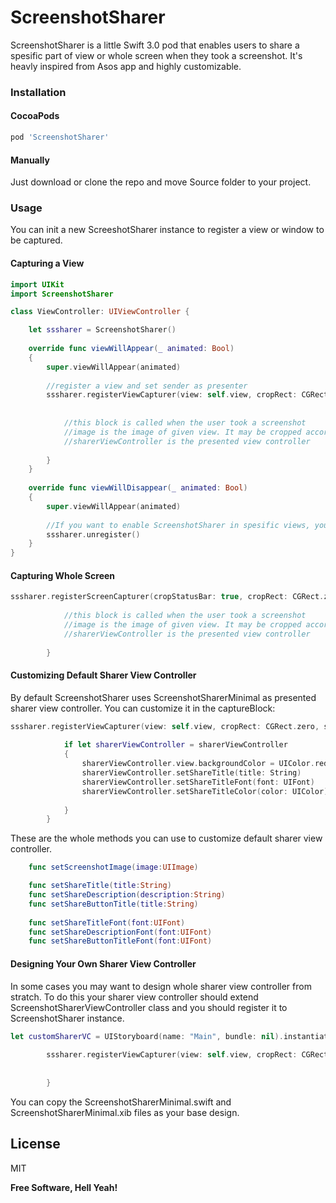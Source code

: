 # ScreenshotSharer
ScreenshotSharer is a little Swift 3.0 pod that enables users to share a spesific part of view or whole screen when they took a screenshot. It's heavly inspired from Asos app and highly customizable. 

### Installation

#### CocoaPods
```sh
pod 'ScreenshotSharer'
```
#### Manually
Just download or clone the repo and move Source folder to your project.

### Usage
You can init a new ScreeshotSharer instance to register a view or window to be captured. 

#### Capturing a View
```swift
import UIKit
import ScreenshotSharer

class ViewController: UIViewController {

    let sssharer = ScreenshotSharer()
    
    override func viewWillAppear(_ animated: Bool)
    {
        super.viewWillAppear(animated)
        
        //register a view and set sender as presenter
        sssharer.registerViewCapturer(view: self.view, cropRect: CGRect.zero, sender: self) { (image, sharerViewController) in
            
            
            //this block is called when the user took a screenshot
            //image is the image of given view. It may be cropped according to given cropRect.
            //sharerViewController is the presented view controller
            
        }
    }
    
    override func viewWillDisappear(_ animated: Bool)
    {
        super.viewWillAppear(animated)
        
        //If you want to enable ScreenshotSharer in spesific views, you should don't forget to unregister it when view is disappeared.
        sssharer.unregister()
    }
}

```

#### Capturing Whole Screen
```swift
sssharer.registerScreenCapturer(cropStatusBar: true, cropRect: CGRect.zero, sender: self) { (image, sharerViewController) in
            
            //this block is called when the user took a screenshot
            //image is the image of given view. It may be cropped according to given cropRect.
            //sharerViewController is the presented view controller
            
        }
```

#### Customizing Default Sharer View Controller 
By default ScreenshotSharer uses ScreenshotSharerMinimal as presented sharer view controller. You can customize it in the captureBlock:
```swift
sssharer.registerViewCapturer(view: self.view, cropRect: CGRect.zero, sender: self) { (image, sharerViewController) in
            
            if let sharerViewController = sharerViewController
            {
                sharerViewController.view.backgroundColor = UIColor.red
                sharerViewController.setShareTitle(title: String)
                sharerViewController.setShareTitleFont(font: UIFont)
                sharerViewController.setShareTitleColor(color: UIColor)
                
            }
        }
```
These are the whole methods you can use to customize default sharer view controller.
```swift
    func setScreenshotImage(image:UIImage)

    func setShareTitle(title:String)
    func setShareDescription(description:String)
    func setShareButtonTitle(title:String)
    
    func setShareTitleFont(font:UIFont)
    func setShareDescriptionFont(font:UIFont)
    func setShareButtonTitleFont(font:UIFont)
```
#### Designing Your Own Sharer View Controller
In some cases you may want to design whole sharer view controller from stratch. To do this your sharer view controller should extend ScreenshotSharerViewController class and you should register it to ScreenshotSharer instance.
```swift
let customSharerVC = UIStoryboard(name: "Main", bundle: nil).instantiateViewController(withIdentifier: "CustomScreenShotSharerViewController") as! CustomScreenShotSharerViewController
        
        sssharer.registerViewCapturer(view: self.view, cropRect: CGRect.zero, sharerViewController: customSharerVC, sender: self) { (image, sharerViewController) in
            
            
        }
```
You can copy the ScreenshotSharerMinimal.swift and ScreenshotSharerMinimal.xib files as your base design.

License
----
MIT

**Free Software, Hell Yeah!**